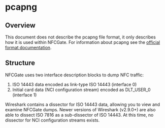 # pcapng
## Overview
This document does not describe the pcapng file format, it only describes how it is used within NFCGate.
For information about pcapng see the [official format documentation](https://github.com/pcapng/pcapng).

## Structure
NFCGate uses two interface description blocks to dump NFC traffic:

1. ISO 14443 data encoded as link-type ISO 14443 (interface 0)
2. Initial card data (NCI configuration stream) encoded as DLT_USER_0 (interface 1)

Wireshark contains a dissector for ISO 14443 data, allowing you to view and examine NFCGate dumps.
Newer versions of Wireshark (v2.9.0+) are also able to dissect ISO 7816 as a sub-dissector of ISO 14443.
At this time, no dissector for NCI configuration streams exists.
